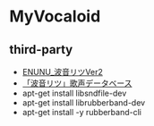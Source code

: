 # MyVocaloid

## third-party
- [ENUNU_波音リツVer2](https://drive.google.com/file/d/1ue3fjaRN8KnUJGL06z14qj7IzT6KLvPa/view)
- [「波音リツ」歌声データベース](https://drive.google.com/drive/folders/1XA2cm3UyRpAk_BJb1LTytOWrhjsZKbSN)
- apt-get install libsndfile-dev
- apt-get install librubberband-dev
- apt-get install -y rubberband-cli